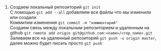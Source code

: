 1. Создаем локальный репозиторий ```git init```  
С помощью ```git add --all``` добавляем все файлы что мы изменили или создали  
Коммитим изменения ```git commit -m "комментарий"```  
Создаем связь между локальным репозиторием и удаленным на github ```git remote add origin
git@github.com:<name>/<rep_name>.git```  
Заливаем все на удаленный репозиторий ```git push -u origin master```, далее можно будет
писать просто ```git push```
